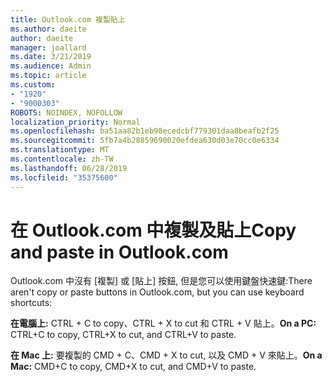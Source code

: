 ```yaml
---
title: Outlook.com 複製貼上
ms.author: daeite
author: daeite
manager: joallard
ms.date: 3/21/2019
ms.audience: Admin
ms.topic: article
ms.custom:
- "1920"
- "9000303"
ROBOTS: NOINDEX, NOFOLLOW
localization_priority: Normal
ms.openlocfilehash: ba51aa82b1eb98ecedcbf779301daa8beafb2f25
ms.sourcegitcommit: 5fb7a4b28859690020efdea630d03e70cc0e6334
ms.translationtype: MT
ms.contentlocale: zh-TW
ms.lasthandoff: 06/28/2019
ms.locfileid: "35375600"
---
```

# <a name="copy-and-paste-in-outlookcom"></a><span data-ttu-id="81a2f-102">在 Outlook.com 中複製及貼上</span><span class="sxs-lookup"><span data-stu-id="81a2f-102">Copy and paste in Outlook.com</span></span>

<span data-ttu-id="81a2f-103">Outlook.com 中沒有 [複製] 或 [貼上] 按鈕, 但是您可以使用鍵盤快速鍵:</span><span class="sxs-lookup"><span data-stu-id="81a2f-103">There aren't copy or paste buttons in Outlook.com, but you can use keyboard shortcuts:</span></span>

<span data-ttu-id="81a2f-104">**在電腦上:** CTRL + C to copy、CTRL + X to cut 和 CTRL + V 貼上。</span><span class="sxs-lookup"><span data-stu-id="81a2f-104">**On a PC:** CTRL+C to copy, CTRL+X to cut, and CTRL+V to paste.</span></span>

<span data-ttu-id="81a2f-105">**在 Mac 上:** 要複製的 CMD + C、CMD + X to cut, 以及 CMD + V 來貼上。</span><span class="sxs-lookup"><span data-stu-id="81a2f-105">**On a Mac:** CMD+C to copy, CMD+X to cut, and CMD+V to paste.</span></span>